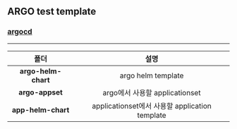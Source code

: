 ## ARGO test template

### [argocd](https://github.com/argoproj/argo-helm/tree/main/charts/argo-cd)
---

|폴더|설명|
|:---:|:---:|
|**argo-helm-chart**|argo helm template|
|**argo-appset**|argo에서 사용할 applicationset|
|**app-helm-chart**|applicationset에서 사용할 application template|
